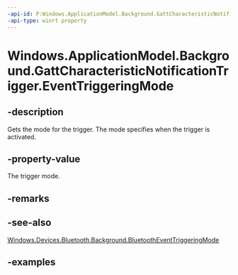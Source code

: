 ```yaml
---
-api-id: P:Windows.ApplicationModel.Background.GattCharacteristicNotificationTrigger.EventTriggeringMode
-api-type: winrt property
---
```


<!-- Property syntax.
public BluetoothEventTriggeringMode EventTriggeringMode { get; }
-->

# Windows.ApplicationModel.Background.GattCharacteristicNotificationTrigger.EventTriggeringMode

## -description
Gets the mode for the trigger. The mode specifies when the trigger is activated.

## -property-value
The trigger mode.

## -remarks

## -see-also
[Windows.Devices.Bluetooth.Background.BluetoothEventTriggeringMode](bluetootheventtriggeringmode.md)

## -examples

